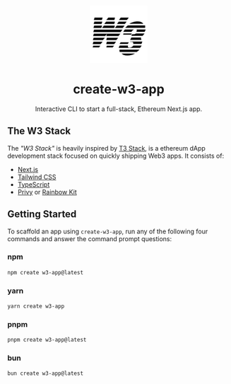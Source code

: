 <p align="center">
  <picture>
  <source media="(prefers-color-scheme: dark)" srcset="https://raw.githubusercontent.com/gopiinho/create-w3-app/main/logo/w3-logo-dark.png">
  <img src="https://raw.githubusercontent.com/gopiinho/create-w3-app/main/logo/w3-logo-light.png" width="130" alt="Logo for W3">
</picture>
</p>

<h1 align="center">
  create-w3-app
</h1>

<p align="center">
  Interactive CLI to start a full-stack, Ethereum Next.js app.
</p>

<h2>The W3 Stack</h2>

The _"W3 Stack"_ is heavily inspired by [T3 Stack]("https://github.com/t3-oss/create-t3-app"), is a ethereum dApp development stack focused on quickly shipping Web3 apps. It consists of:

- [Next.js](https://nextjs.org)
- [Tailwind CSS](https://tailwindcss.com)
- [TypeScript](https://typescriptlang.org)
- [Privy](https://privy.io) or [Rainbow Kit](https://rainbowkit.com/)

<h2 id="getting-started">Getting Started</h2>

To scaffold an app using `create-w3-app`, run any of the following four commands and answer the command prompt questions:

### npm

```bash
npm create w3-app@latest
```

### yarn

```bash
yarn create w3-app
```

### pnpm

```bash
pnpm create w3-app@latest
```

### bun

```bash
bun create w3-app@latest
```
